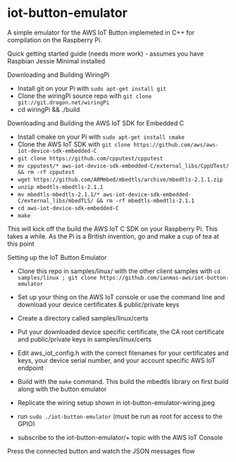 # iot-button-emulator

A simple emulator for the AWS IoT Button implemeted in C++ for compilation on the Raspberry Pi.

Quick getting started guide (needs more work) - assumes you have Raspbian Jessie Minimal installed

Downloading and Building WiringPi

* Install git on your Pi with `sudo apt-get install git`
* Clone the wiringPi source repo with `git clone git://git.drogon.net/wiringPi`
* cd wiringPi && ./build

Downloading and Building the AWS IoT SDK for Embedded C

* Install cmake on your Pi with `sudo apt-get install cmake`
* Clone the AWS IoT SDK with `git clone https://github.com/aws/aws-iot-device-sdk-embedded-C`
* `git clone https://github.com/cpputest/cpputest`
* `mv cpputest/* aws-iot-device-sdk-embedded-C/external_libs/CppUTest/ && rm -rf cpputest`
* `wget https://github.com/ARMmbed/mbedtls/archive/mbedtls-2.1.1.zip`
* `unzip mbedtls-mbedtls-2.1.1`
* `mv mbedtls-mbedtls-2.1.1/* aws-iot-device-sdk-embedded-C/external_libs/mbedTLS/ && rm -rf mbedtls-mbedtls-2.1.1`
* `cd aws-iot-device-sdk-embedded-C`
* `make`

This will kick off the build the AWS IoT C SDK on your Raspberry Pi. This takes a while. As the Pi is a British invention, go and make a cup of tea at this point

Setting up the IoT Button Emulator

* Clone this repo in samples/linux/ with the other client samples with `cd samples/linux ; git clone https://github.com/ianmas-aws/iot-button-emulator`
* Set up your thing on the AWS IoT console or use the command line and download your device certificates & public/private keys
* Create a directory called samples/linux/certs  
* Put your downloaded device specific certificate, the CA root certificate and public/private keys in samples/linux/certs
* Edit aws_iot_config.h with the correct filenames for your certificates and keys, your device serial number, and your account specific AWS IoT endpoint
* Build with the `make` command. This build the mbedtls library on first build along with the button emulator
* Replicate the wiring setup shown in iot-button-emulator-wiring.jpeg
* run `sudo ./iot-button-emulator` (must be run as root for access to the GPIO)

* subscribe to the iot-button-emulator/+ topic with the AWS IoT Console

Press the connected button and watch the JSON messages flow
